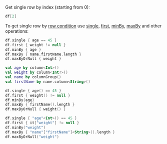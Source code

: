 [//]: # (title: Get row)

<!---IMPORT org.jetbrains.kotlinx.dataframe.samples.api.Access-->

Get single row by index (starting from 0):

<!---FUN getRowByIndex-->

```kotlin
df[2]
```

<!---END-->

To get single row by [row condition](DataRow.md#row-conditions) use [single](single.md), [first](first.md), [minBy](minmax.md), [maxBy](minmax.md) and other operations:

<!---FUN getRowByCondition-->
<tabs>
<tab title="Properties">

```kotlin
df.single { age == 45 }
df.first { weight != null }
df.minBy { age }
df.maxBy { name.firstName.length }
df.maxByOrNull { weight }
```

</tab>
<tab title="Accessors">

```kotlin
val age by column<Int>()
val weight by column<Int?>()
val name by columnGroup()
val firstName by name.column<String>()

df.single { age() == 45 }
df.first { weight() != null }
df.minBy(age)
df.maxBy { firstName().length }
df.maxByOrNull { weight() }
```

</tab>
<tab title="Strings">

```kotlin
df.single { "age"<Int>() == 45 }
df.first { it["weight"] != null }
df.minBy("weight")
df.maxBy { "name"["firstName"]<String>().length }
df.maxByOrNull("weight")
```

</tab></tabs>
<!---END-->
